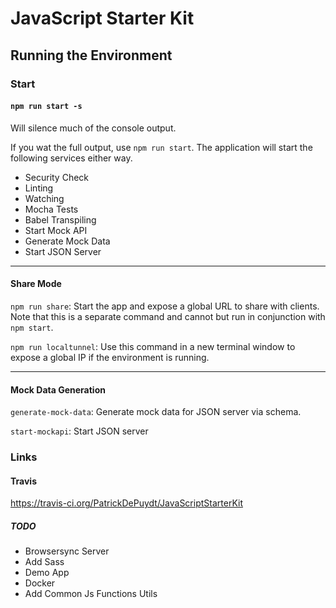 # JavaScript Starter Kit

## Running the Environment
### Start
#### ```npm run start -s```

Will silence much of the console output. 

If you wat the full output, use `npm run start`. The application  will start the following services either way.

+ Security Check
+ Linting
+ Watching
+ Mocha Tests
+ Babel Transpiling
+ Start Mock API
+ Generate Mock Data
+ Start JSON Server


***
#### Share Mode
`npm run share`: Start the app and expose a global URL to share with clients. Note that this is a separate command and cannot but run in conjunction with `npm start`.

`npm run localtunnel`: Use this command in a new terminal window to expose a global IP if the environment is running.


***
#### Mock Data Generation
`generate-mock-data`: Generate mock data for JSON server via schema.

`start-mockapi`: Start JSON server

### Links
#### Travis
https://travis-ci.org/PatrickDePuydt/JavaScriptStarterKit

##### TODO
+ Browsersync Server
+ Add Sass
+ Demo App
+ Docker
+ Add Common Js Functions Utils
